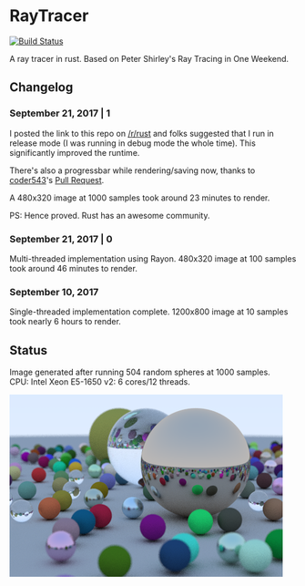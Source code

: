 RayTracer
===

[![Build Status](https://travis-ci.org/ranveeraggarwal/rust-raytracer.svg?branch=master)](https://travis-ci.org/ranveeraggarwal/rust-raytracer)

A ray tracer in rust. Based on Peter Shirley's Ray Tracing in One Weekend.

## Changelog

### September 21, 2017 | 1

I posted the link to this repo on [/r/rust](https://www.reddit.com/r/rust/comments/71jp12/my_hello_world_in_rust_a_simple_raytracer_uses/) and folks suggested that I run in release mode (I was running in debug mode the whole time). This significantly improved the runtime. 

There's also a progressbar while rendering/saving now, thanks to [coder543](https://github.com/coder543)'s [Pull Request](https://github.com/ranveeraggarwal/rust-raytracer/pull/1).

A 480x320 image at 1000 samples took around 23 minutes to render.

PS: Hence proved. Rust has an awesome community.

### September 21, 2017 | 0

Multi-threaded implementation using Rayon. 480x320 image at 100 samples took around 46 minutes to render.

### September 10, 2017

Single-threaded implementation complete. 1200x800 image at 10 samples took nearly 6 hours to render.

## Status

Image generated after running 504 random spheres at 1000 samples.    
CPU: Intel Xeon E5-1650 v2: 6 cores/12 threads.

![One Weekend](outputs/one_weekend.png "One Weekend")